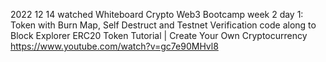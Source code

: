 2022 12 14
watched Whiteboard Crypto Web3 Bootcamp week 2 day 1: Token with Burn Map, Self Destruct and Testnet Verification
code along to Block Explorer ERC20 Token Tutorial | Create Your Own Cryptocurrency
https://www.youtube.com/watch?v=gc7e90MHvl8